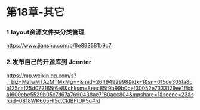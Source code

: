 # 第18章-其它

### 1.layout资源文件夹分类管理
https://www.jianshu.com/p/8e893581b9c7

### 2.发布自己的开源库到 Jcenter
https://mp.weixin.qq.com/s?__biz=MzIwMTAzMTMxMg==&mid=2649492998&idx=1&sn=015de305fa8cb125caf25d072165f6e8&chksm=8eec85f9b99b0cef30052e7333129ee1ffbba1600ebe5529b05c7d67a7690438ae7180acc804&mpshare=1&scene=23&srcid=0818WK605Hl5ctCkIBFtDP5q#rd

